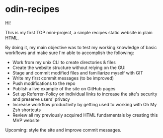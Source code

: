 # odin-recipes

Hi!

This is my first TOP mini-project, a simple recipes static website in plain HTML.

By doing it, my main objective was to test my working knowledge of basic workflows and make sure I'm able to accomplish the following:
<ul>
    <li>Work from my unix CLI to create directories & files</li>
    <li>Create the website structure without relying on the GUI</li> 
    <li>Stage and commit modified files and familiarize myself with GIT</li>
    <li>Write my first commit messages (to be improved)</li> 
    <li>Push modifications to the repo</li>
    <li>Publish a live example of the site on GitHub pages</li>
    <li>Set up Referrer-Policy on individual links to increase the site's security and preserve users' privacy</li>
    <li>Increase workflow productivity by getting used to working with Oh My Zsh shortcuts</li> 
    <li>Review all my previously acquired HTML fundamentals by creating this MVP website</li> 
</ul>

Upcoming: style the site and improve commit messages.
